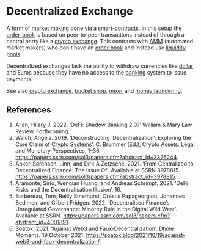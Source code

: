 # Decentralized Exchange
A form of [market making](market-maker.md) done via a [smart-contracts](smart-contracts.md). In this setup the [order-book](order-book.md) is based on peer-to-peer transactions instead of through a central party like a [crypto exchange](crypto-exchange.md). This contrasts with [AMM](AMM.md) (automated market makers) who don't have an [order book](order-book.md) and instead use [liquidity pools](liquidity-pool.md).

Decentralized exchanges lack the ability to withdraw currencies like [dollar](dollar.md) and Euros because they have no access to the [banking](bank.md) system to issue payments.

See also [crypto exchange](crypto-exchange.md), [bucket shop](bucket-shop.md), [mixer](mixer.md) and [money laundering](money-laundering.md).

## References
1. Allen, Hilary J. 2022. ‘DeFi: Shadow Banking 2.0?’ William & Mary Law Review, Forthcoming.
1. Walch, Angela. 2019. ‘Deconstructing ‘Decentralization’: Exploring the Core Claim of Crypto Systems’. C. Brummer (Ed.), Crypto Assets: Legal and Monetary Perspectives, 1–36. https://papers.ssrn.com/sol3/papers.cfm?abstract_id=3326244.
1. Anker-Sørensen, Linn, and Dirk A Zetzsche. 2021. ‘From Centralized to Decentralized Finance: The Issue Of’. Available at SSRN 3978815. https://papers.ssrn.com/sol3/papers.cfm?abstract_id=3978815.
1. Aramonte, Sirio, Wenqian Huang, and Andreas Schrimpf. 2021. ‘DeFi Risks and the Decentralisation Illusion’, 16.
1. Barbereau, Tom, Reilly Smethurst, Orestis Papageorgiou, Johannes Sedlmeir, and Gilbert Fridgen. 2022. ‘Decentralised Finance’s Unregulated Governance: Minority Rule in the Digital Wild West’. Available at SSRN. https://papers.ssrn.com/sol3/papers.cfm?abstract_id=4001891.
1. Soatok. 2021. ‘Against Web3 and Faux-Decentralization’. Dhole Moments. 19 October 2021. https://soatok.blog/2021/10/19/against-web3-and-faux-decentralization/.